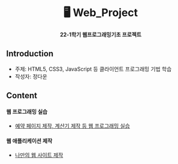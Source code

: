 <h1 align="center">  🖥️ Web_Project </h1>
<h4 align="center"> 22-1학기 웹프로그래밍기초 프로젝트 </h4>

## Introduction
* 주제: HTML5, CSS3, JavaScript 등 클라이언트 프로그래밍 기법 학습 
* 작성자: 정다운

## Content
#### 웹 프로그래밍 실습
- [예약 페이지 제작, 계산기 제작 등 웹 프로그래밍 실습](https://github.com/daunJJ/Web_Project/tree/main/HW) 


#### 웹 애플리케이션 제작 
- [나만의 웹 사이트 제작](https://github.com/daunJJ/Web_Project/tree/main/MyWebsite)

